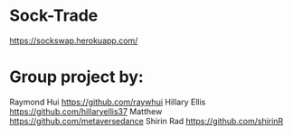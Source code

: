 # Sock-Trade

https://sockswap.herokuapp.com/


# Group project by:
Raymond Hui https://github.com/raywhui
Hillary Ellis https://github.com/hillaryellis37
Matthew https://github.com/metaversedance
Shirin Rad https://github.com/shirinR
